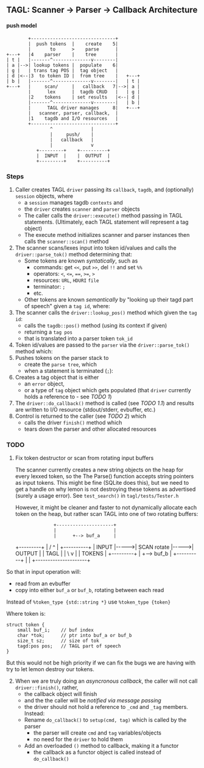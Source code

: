TAGL: Scanner -> Parser -> Callback Architecture
------------------------------------------------
####  push model  ####


            +-------------------------------+
            |  push tokens  |    create    5|
            |       to      >    parse      |
    +---+   |4    parser    |    tree       |
    | t |   |-------^--------------v--------|
    | a |-->| lookup tokens |  populate    6|
    | g |   | trans tag POS |  tag object   |
    | d |<--|3  to token ID |  from tree    |   +---+
    | b |   |-------^--------------v--------|   | t |
    +---+   |     scan/     |   callback   7|-->| a |
            |      lex      |  tagdb CRUD   |   | g |
            |2    tokens    | set results   |<--| d |
            |-------^--------------v--------|   | b |
            |      TAGL driver manages     8|   +---+
            |   scanner, parser, callback,  |
            |1    tagdb and I/O resources   |
            +-------------------------------+
                    ^              | 
                    |     push/    | 
                    |   callback   |
                    |              v
               +---------+    +----------+
               |  INPUT  |    |  OUTPUT  |
               +---------+    +----------+


### Steps
1. Caller creates TAGL `driver` passing its `callback`, `tagdb`,
   and (optionally) `session` objects, where
   * a `session` manages tagdb `contexts` and
   * the `driver` creates `scanner` and `parser` objects
   * The caller calls the `driver::execute()` method
     passing in TAGL statements.
     (Ultimately, each TAGL statement will represent a tag object)
   * The execute method initializes scanner and parser instances then
     calls the `scanner::scan()` method
2. The scanner scans/lexes input into token id/values and calls the
   `driver::parse_tok()` method determining that:
   * Some tokens are known *syntatically*, such as
     - commands: get `<<`, put `>>`, del `!!` and set `%%`
     - operators: `<`, `<=`, `==`, `>=`, `>`
	 - resources: `URL`, `HDURI` `file`
	 - terminator: `;`
     - etc.
   * Other tokens are known *semantically* by
     "looking up their tagd part of speech" given a `tag id`, where:
3. The scanner calls the `driver::lookup_pos()` method which
   given the `tag id`:
   * calls the `tagdb::pos()` method (using its context if given)
   * returning a `tag pos`
   * that is translated into a parser token `tok_id`
4. Token id/values are passed to the `parser` via the
   `driver::parse_tok()` method which:
5. Pushes tokens on the parser stack to
   * create the `parse tree`, which
   * when a statement is terminated (`;`):
6. Creates a tag object that is either
   * an `error` object,
   * or a type of `tag` object which gets populated
     (that `driver` currently holds a reference to - see *TODO 1*)
7. The `driver::do_callback()` method is called (see *TODO 1.1*)
   and results are written to I/O resource (stdout/stderr, evbuffer, etc.)
8. Control is returned to the caller (see *TODO 2*) which
   * calls the driver `finish()` method which
   * tears down the parser and other allocated resources

### TODO
1. Fix token destructor or scan from rotating input buffers

   The scanner currently creates a new string objects on the heap
   for every lexxed token, so the The Parse() function accepts
   string pointers as input tokens. This might be fine (SQLite does this),
   but we need to get a handle on why lemon is not destroying these
   tokens as advertised (surely a usage error).
   See `test_search()` in `tagl/tests/Tester.h`

   However, it might be cleaner and faster to not dynamically allocate
   each token on the heap, but rather scan TAGL into one of two
   rotating buffers:

                     +---------------------+
                     |                     |
                     |      +--> buf_a     |
    +---------+      |     /     ^         |      +----------+
    |  INPUT  |----->| SCAN    rotate      |----->|  OUTPUT  |
    |  TAGL   |      |     \     v         |      |  TOKENS  |
    +---------+      |      +--> buf_b     |      +----------+
                     |                     |
                     +---------------------+

So that in input operation will:
* read from an evbuffer
* copy into either `buf_a` or `buf_b`, rotating between each read

Instead of
    `%token_type {std::string *}`
use
    `%token_type {token}`

Where token is:

    struct token {
		small buf_i;	// buf index
		char *tok;		// ptr into buf_a or buf_b
		size_t sz;		// size of tok
		tagd:pos pos;	// TAGL part of speech
    }

But this would not be high priority if we can fix the bugs
we are having with try to let lemon destroy our tokens.

2. When we are truly doing an *asyncronous callback*, the caller will
   not call `driver::finish()`, rather,
   * the callback object will finish
   * and the the caller will be *notified via message passing*
   * the driver should not hold a reference to `_cmd` and `_tag` members.
   Instead:
   * Rename `do_callback()` to `setup(cmd, tag)` which is called by the parser
       * the parser will create `cmd` and `tag` variables/objects
       * no need for the `driver` to hold them
   * Add an overloaded `()` method to callback, making it a functor
       * the callback as a functor object is called instead of `do_callback()`

